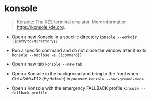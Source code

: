 # konsole
> Konsole: The KDE terminal emulator.
> More information: <https://konsole.kde.org>.

- Open a new Konsole in a specific directory
`konsole --workdir {{path/to/directory}}`

- Run a specific command and do not close the window after it exits
`konsole --noclose -e {{command}}`

- Open a new tab
`konsole --new-tab`

- Open a Konsole in the background and bring to the front when Ctrl+Shift+F12 (by default) is pressed
`konsole --background-mode`

- Open a Konsole with the emergency FALLBACK profile
`konsole --fallback-profile`
